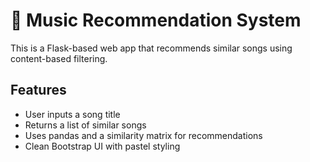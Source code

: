 # 🎵 Music Recommendation System

This is a Flask-based web app that recommends similar songs using content-based filtering.

## Features
- User inputs a song title
- Returns a list of similar songs
- Uses pandas and a similarity matrix for recommendations
- Clean Bootstrap UI with pastel styling
